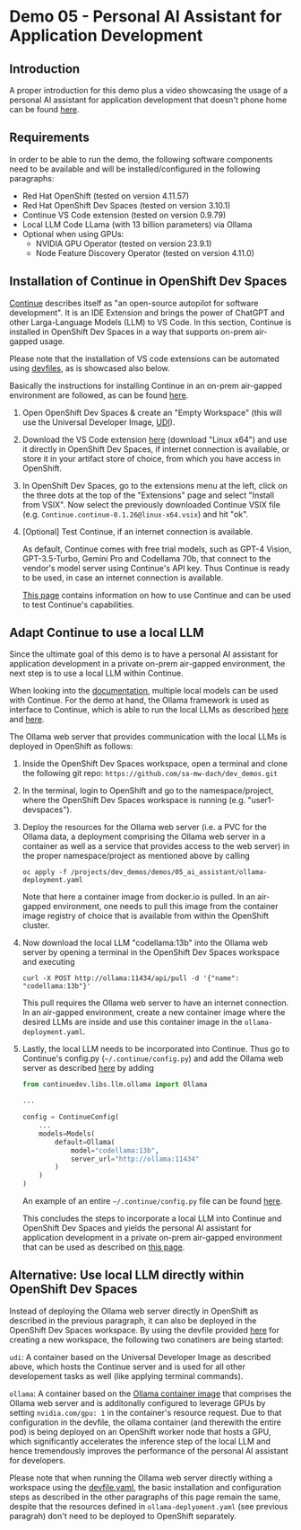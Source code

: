 # Demo 05 - Personal AI Assistant for Application Development

## Introduction
A proper introduction for this demo plus a video showcasing the usage of a personal AI assistant for application development that doesn't phone home can be found [here](https://www.opensourcerers.org/?p=7567).


## Requirements
In order to be able to run the demo, the following software components need to be available and will be installed/configured in the following paragraphs:

* Red Hat OpenShift (tested on version 4.11.57)
* Red Hat OpenShift Dev Spaces (tested on version 3.10.1)
* Continue VS Code extension (tested on version 0.9.79)
* Local LLM Code LLama (with 13 billion parameters) via Ollama
* Optional when using GPUs:
    * NVIDIA GPU Operator (tested on version 23.9.1)
    * Node Feature Discovery Operator (tested on version 4.11.0) 


## Installation of Continue in OpenShift Dev Spaces
[Continue](https://continue.dev) describes itself as "an open-source autopilot for software development". It is an IDE Extension and brings the power of ChatGPT and other Larga-Language Models (LLM) to VS Code. In this section, Continue is installed in OpenShift Dev Spaces in a way that supports on-prem air-gapped usage.

Please note that the installation of VS code extensions can be automated using [devfiles](https://devfile.io/), as is showcased also below.

Basically the instructions for installing Continue in an on-prem air-gapped environment are followed, as can be found [here](https://continue.dev/docs/walkthroughs/running-continue-without-internet). 

1) Open OpenShift Dev Spaces & create an "Empty Workspace" (this will use the Universal Developer Image, [UDI](https://github.com/devfile/developer-images)).

1) Download the VS Code extension [here](https://open-vsx.org/extension/Continue/continue) (download "Linux x64") and use it directly in OpenShift Dev Spaces, if internet connection is available, or store it in your artifact store of choice, from which you have access in OpenShift.

1) In OpenShift Dev Spaces, go to the extensions menu at the left, click on the three dots at the top of the "Extensions" page and select "Install from VSIX". Now select the previously downloaded Continue VSIX file (e.g. `Continue.continue-0.1.26@linux-x64.vsix`) and hit "ok".

1) [Optional] Test Continue, if an internet connection is available.

    As default, Continue comes with free trial models, such as GPT-4 Vision, GPT-3.5-Turbo, Gemini Pro and Codellama 70b, that connect to the vendor's model server using Continue's API key. Thus Continue is ready to be used, in case an internet connection is available.

    [This page](https://continue.dev/docs/how-to-use-continue) contains information on how to use Continue and can be used to test Continue's capabilities.


## Adapt Continue to use a local LLM

Since the ultimate goal of this demo is to have a personal AI assistant for application development in a private on-prem air-gapped environment, the next step is to use a local LLM within Continue.

When looking into the [documentation](https://continue.dev/docs/model-setup/select-model), multiple local models can be used with Continue. For the demo at hand, the Ollama framework is used as interface to Continue, which is able to run the local LLMs as described [here](https://github.com/jmorganca/ollama#model-library) and [here](https://ollama.ai/library). 

The Ollama web server that provides communication with the local LLMs is deployed in OpenShift as follows:

1) Inside the OpenShift Dev Spaces workspace, open a terminal and clone the following git repo: `https://github.com/sa-mw-dach/dev_demos.git`

1) In the terminal, login to OpenShift and go to the namespace/project, where the OpenShift Dev Spaces workspace is running (e.g. "user1-devspaces").

1) Deploy the resources for the Ollama web server (i.e. a PVC for the Ollama data, a deployment comprising the Ollama web server in a container as well as a service that provides access to the web server) in the proper namespace/project as mentioned above by calling

    ```
    oc apply -f /projects/dev_demos/demos/05_ai_assistant/ollama-deployment.yaml
    ```

    Note that here a container image from docker.io is pulled. In an air-gapped environment, one needs to pull this image from the container image registry of choice that is available from within the OpenShift cluster.

1) Now download the local LLM "codellama:13b" into the Ollama web server by opening a terminal in the OpenShift Dev Spaces workspace and executing

    ```
    curl -X POST http://ollama:11434/api/pull -d '{"name": "codellama:13b"}'
    ```

    This pull requires the Ollama web server to have an internet connection. In an air-gapped environment, create a new container image where the desired LLMs are inside and use this container image in the `ollama-deployment.yaml`.

1) Lastly, the local LLM needs to be incorporated into Continue. Thus go to Continue's config.py (`~/.continue/config.py`) and add the Ollama web server as described [here](https://continue.dev/docs/reference/Models/ollama) by adding

    ```python
    from continuedev.libs.llm.ollama import Ollama

    ...

    config = ContinueConfig(
        ...
        models=Models(
            default=Ollama(
                model="codellama:13b",
                server_url="http://ollama:11434"
            )
        )
    )
    ```

    An example of an entire `~/.continue/config.py` file can be found [here](config.py).

    This concludes the steps to incorporate a local LLM into Continue and OpenShift Dev Spaces and yields the personal AI assistant for application development in a private on-prem air-gapped environment that can be used as described on [this page](https://continue.dev/docs/how-to-use-continue).


## Alternative: Use local LLM directly within OpenShift Dev Spaces
Instead of deploying the Ollama web server directly in OpenShift as described in the previous paragraph, it can also be deployed in the OpenShift Dev Spaces workspace. By using the devfile provided [here](devfile.yaml) for creating a new workspace, the following two conatiners are being started:

`udi`: A container based on the Universal Developer Image as described above, which hosts the Continue server and is used for all other developement tasks as well (like applying terminal commands).

`ollama`: A container based on the [Ollama container image](https://hub.docker.com/r/ollama/ollama) that comprises the Ollama web server and is additonally configured to leverage GPUs by setting `nvidia.com/gpu: 1` in the container's resource request. Due to that configuration in the devfile, the ollama container (and therewith the entire pod) is being deployed on an OpenShift worker node that hosts a GPU, which significantly accelerates the inference step of the local LLM and hence tremendously improves the performance of the personal AI assistant for developers.

Please note that when running the Ollama web server directly withing a workspace using the [devfile.yaml](devfile.yaml), the basic installation and configuration steps as described in the other paragraphs of this page remain the same, despite that the resources defined in `ollama-deplyoment.yaml` (see previous paragrah) don't need to be deployed to OpenShift separately.
